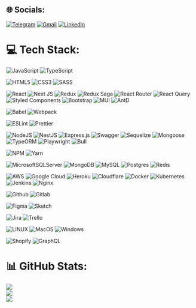 
## 🌐 Socials:
[![Telegram](https://img.shields.io/badge/Telegram-2CA5E0?logo=telegram&logoColor=white)](https://t.me/des1nteresado) 
[![Gmail](https://img.shields.io/badge/Gmail-D14836?logo=gmail&logoColor=white)](mailto:d.chernyshev99@gmail.com) 
[![LinkedIn](https://img.shields.io/badge/LinkedIn-%230077B5.svg?logo=linkedin&logoColor=white)](https://linkedin.com/in/https://www.linkedin.com/in/daniil-chernyshev/) 

# 💻 Tech Stack:
![JavaScript](https://img.shields.io/badge/JavaScript-323330?style=plastic&logo=javascript&logoColor=F7DF1E) ![TypeScript](https://img.shields.io/badge/TypeScript-007ACC?style=plastic&logo=typescript&logoColor=white)

![HTML5](https://img.shields.io/badge/HTML5-E34F26?style=plastic&logo=html5&logoColor=white) ![CSS3](https://img.shields.io/badge/CSS3-1572B6?style=plastic&logo=css3&logoColor=white) ![SASS](https://img.shields.io/badge/SASS-hotpink.svg?style=plastic&logo=SASS&logoColor=white)

![React](https://img.shields.io/badge/React-20232A?style=plastic&logo=react&logoColor=61DAFB) ![Next JS](https://img.shields.io/badge/Next-black?style=plastic&logo=next.js&logoColor=white) ![Redux](https://img.shields.io/badge/Redux-593D88?style=plastic&logo=redux&logoColor=white) ![Redux Saga](https://img.shields.io/badge/Redux%20saga-86D46B?style=plastic&logo=redux%20saga&logoColor=999999) ![React Router](https://img.shields.io/badge/React_Router-CA4245?style=plastic&logo=react-router&logoColor=white) ![React Query](https://img.shields.io/badge/React_Query-FF4154?style=plastic&logo=React_Query&logoColor=white) ![Styled Components](https://img.shields.io/badge/styled--components-DB7093?style=plastic&logo=styled-components&logoColor=white) ![Bootstrap](https://img.shields.io/badge/bootstrap-%23563D7C.svg?style=plastic&logo=bootstrap&logoColor=white) ![MUI](https://img.shields.io/badge/MUI-%230081CB.svg?style=plastic&logo=material-ui&logoColor=white) ![AntD](https://img.shields.io/badge/Ant%20Design-1890FF?style=plastic&logo=antdesign&logoColor=white)  

![Babel](https://img.shields.io/badge/Babel-F9DC3e?style=plastic&logo=babel&logoColor=black) ![Webpack](https://img.shields.io/badge/webpack-%238DD6F9.svg?style=plastic&logo=webpack&logoColor=black) 

![ESLint](https://img.shields.io/badge/ESLint-4B3263?style=plastic&logo=eslint&logoColor=white) ![Prettier](https://img.shields.io/badge/prettier-1A2C34?style=plastic&logo=prettier&logoColor=F7BA3E)

![NodeJS](https://img.shields.io/badge/node.js-6DA55F?style=plastic&logo=node.js&logoColor=white) ![NestJS](https://img.shields.io/badge/nestjs-%23E0234E.svg?style=plastic&logo=nestjs&logoColor=white) ![Express.js](https://img.shields.io/badge/express.js-%23404d59.svg?style=plastic&logo=express&logoColor=%2361DAFB) ![Swagger](https://img.shields.io/badge/-Swagger-%23Clojure?style=plastic&logo=swagger&logoColor=white) ![Sequelize](https://img.shields.io/badge/Sequelize-52B0E7?style=plastic&logo=Sequelize&logoColor=white) ![Mongoose](https://img.shields.io/badge/-Mongoose-green?style=plastic) ![TypeORM](https://img.shields.io/badge/-TypeORM-grey?style=plastic) ![Playwright](https://img.shields.io/badge/Playwright-45ba4b?style=plastic&logo=Playwright&logoColor=white) ![Bull](https://img.shields.io/badge/-Bull-blue?style=plastic) 

![NPM](https://img.shields.io/badge/NPM-%23000000.svg?style=plastic&logo=npm&logoColor=white) ![Yarn](https://img.shields.io/badge/Yarn-2C8EBB?style=plastic&logo=yarn&logoColor=white) 

![MicrosoftSQLServer](https://img.shields.io/badge/Microsoft%20SQL%20Sever-CC2927?style=plastic&logo=microsoft%20sql%20server&logoColor=white) ![MongoDB](https://img.shields.io/badge/MongoDB-%234ea94b.svg?style=plastic&logo=mongodb&logoColor=white) ![MySQL](https://img.shields.io/badge/mysql-%2300f.svg?style=plastic&logo=mysql&logoColor=white) ![Postgres](https://img.shields.io/badge/postgres-%23316192.svg?style=plastic&logo=postgresql&logoColor=white) ![Redis](https://img.shields.io/badge/redis-%23DD0031.svg?style=plastic&logo=redis&logoColor=white) 	

![AWS](https://img.shields.io/badge/AWS-%23FF9900.svg?style=plastic&logo=amazon-aws&logoColor=white) ![Google Cloud](https://img.shields.io/badge/Google%20Cloud-%234285F4.svg?style=plastic&logo=google-cloud&logoColor=white) ![Heroku](https://img.shields.io/badge/heroku-%23430098.svg?style=plastic&logo=heroku&logoColor=white) ![Cloudflare](https://img.shields.io/badge/Cloudflare-F38020?style=plastic&logo=Cloudflare&logoColor=white) ![Docker](https://img.shields.io/badge/docker-%230db7ed.svg?style=plastic&logo=docker&logoColor=white) ![Kubernetes](https://img.shields.io/badge/kubernetes-%23326ce5.svg?style=plastic&logo=kubernetes&logoColor=white) ![Jenkins](https://img.shields.io/badge/jenkins-%232C5263.svg?style=plastic&logo=jenkins&logoColor=white) ![Nginx](https://img.shields.io/badge/nginx-%23009639.svg?style=plastic&logo=nginx&logoColor=white)

![Github](https://img.shields.io/badge/GitHub-100000?style=plastic&logo=github&logoColor=white) 
![Gitlab](https://img.shields.io/badge/GitLab-330F63?style=plastic&logo=gitlab&logoColor=white) 

![Figma](https://img.shields.io/badge/figma-%23F24E1E.svg?style=plastic&logo=figma&logoColor=white) ![Sketch](https://img.shields.io/badge/Sketch-FFB387?style=plastic&logo=sketch&logoColor=black) 

![Jira](https://img.shields.io/badge/jira-%230A0FFF.svg?style=plastic&logo=jira&logoColor=white)
![Trello](https://img.shields.io/badge/Trello-0052CC?style=plastic&logo=trello&logoColor=white)

![LINUX](https://img.shields.io/badge/Linux-FCC624?style=plastic&logo=linux&logoColor=black)
![MacOS](https://img.shields.io/badge/mac%20os-000000?style=plastic&logo=apple&logoColor=white)
![Windows](https://img.shields.io/badge/Windows-0078D6?style=plastic&logo=windows&logoColor=white)

![Shopify](https://img.shields.io/badge/shopify-8DB543?style=plastic&logo=Shopify&logoColor=white)
![GraphQL](https://img.shields.io/badge/GraphQl-E10098?style=plastic&logo=graphql&logoColor=white)  

# 📊 GitHub Stats:
![](https://github-readme-stats.vercel.app/api?username=des1nteresado&theme=ayu-mirage&hide_border=true&include_all_commits=true&count_private=true)<br/>
![](https://github-readme-streak-stats.herokuapp.com/?user=des1nteresado&theme=ayu-mirage&hide_border=true)<br/>
![](https://github-readme-stats.vercel.app/api/top-langs/?username=des1nteresado&theme=ayu-mirage&hide_border=true&include_all_commits=true&count_private=true&layout=compact)

<!-- Proudly created with GPRM ( https://gprm.itsvg.in ) -->
